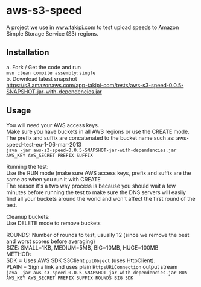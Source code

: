 aws-s3-speed
============

A project we use in www.takipi.com to test upload speeds to Amazon Simple Storage Service (S3) regions.

Installation
------------
a. Fork / Get the code and run<br/>
```mvn clean compile assembly:single```<br/>
b. Download latest snapshot<br/>
https://s3.amazonaws.com/app-takipi-com/tests/aws-s3-speed-0.0.5-SNAPSHOT-jar-with-dependencies.jar
  
Usage
-----
You will need your AWS access keys.<br/>
Make sure you have buckets in all AWS regions or use the CREATE mode.<br/>
The prefix and suffix are concatenated to the bucket name such as: aws-speed-test-eu-1-06-mar-2013<br/>
```java -jar aws-s3-speed-0.0.5-SNAPSHOT-jar-with-dependencies.jar  AWS_KEY AWS_SECRET PREFIX SUFFIX```

Running the test:<br/>
Use the RUN mode (make sure AWS access keys, prefix and suffix are the same as when you run it with CREATE<br/>
The reason it's a two way process is because you should wait a few minutes before running the test to make sure the DNS servers will easily find all your buckets around the world and won't affect the first round of the test.

Cleanup buckets:<br/>
Use DELETE mode to remove buckets<br/>

ROUNDS: Number of rounds to test, usually 12 (since we remove the best and worst scores before averaging)<br/>
SIZE: SMALL=1KB, MEDIUM=5MB, BIG=10MB, HUGE=100MB<br/>
METHOD: <br/>SDK = Uses AWS SDK S3Client `putObject` (uses HttpClient).<br/>PLAIN = Sign a link and uses plain `HttpsURLConnection` output stream<br/>
```java -jar aws-s3-speed-0.0.5-SNAPSHOT-jar-with-dependencies.jar RUN AWS_KEY AWS_SECRET PREFIX SUFFIX ROUNDS BIG SDK```
